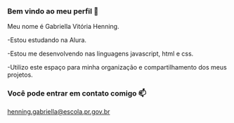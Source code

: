 ### Bem vindo ao meu perfil 🥇
Meu nome é Gabriella Vitória Henning.


-Estou estudando na Alura.

-Estou me desenvolvendo nas linguagens javascript, html e css.

-Utilizo este espaço para minha organização e compartilhamento dos meus projetos.

### Você pode entrar em contato comigo 📫

henning.gabriella@escola.pr.gov.br
